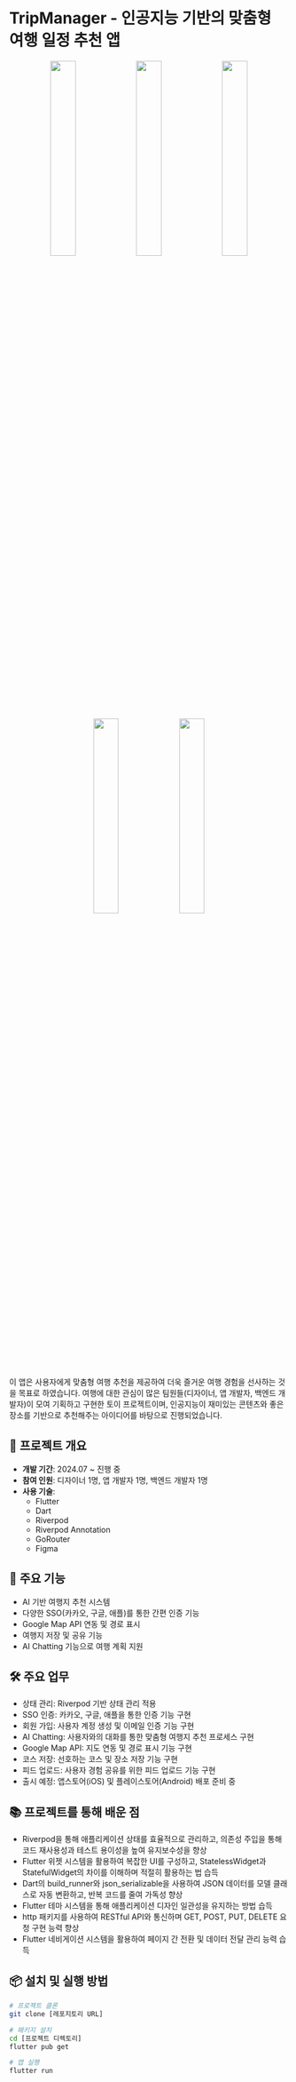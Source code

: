 # TripManager - 인공지능 기반의 맞춤형 여행 일정 추천 앱

<p align="center">
  <img src="https://github.com/user-attachments/assets/ec949740-57a6-4c6b-a9da-f3ce58bbf01e" width="30%" />
  <img src="https://github.com/user-attachments/assets/958dd20a-7c25-41a3-b37c-ede79fa1dbda" width="30%" />
  <img src="https://github.com/user-attachments/assets/4b4e467d-aec7-4242-b31b-8c5fe47ccd05" width="30%" />
</p>

<p align="center">
  <img src="https://github.com/user-attachments/assets/c08db73d-1bc4-436d-a426-15bbcdd8745e" width="30%" />
  <img src="https://github.com/user-attachments/assets/f2e6466e-3f41-4c4a-b0aa-6eba64b73edd" width="30%" />
</p>


이 앱은 사용자에게 맞춤형 여행 추천을 제공하여 더욱 즐거운 여행 경험을 선사하는 것을 목표로 하였습니다. 
여행에 대한 관심이 많은 팀원들(디자이너, 앱 개발자, 백엔드 개발자)이 모여 기획하고 구현한 토이 프로젝트이며, 인공지능이 재미있는 콘텐츠와 좋은 장소를 기반으로 추천해주는 아이디어를 바탕으로 진행되었습니다.

## 📅 프로젝트 개요

- **개발 기간**: 2024.07 ~ 진행 중
- **참여 인원**: 디자이너 1명, 앱 개발자 1명, 백엔드 개발자 1명
- **사용 기술**: 
  - Flutter
  - Dart
  - Riverpod
  - Riverpod Annotation
  - GoRouter
  - Figma

## 🚀 주요 기능

- AI 기반 여행지 추천 시스템
- 다양한 SSO(카카오, 구글, 애플)를 통한 간편 인증 기능
- Google Map API 연동 및 경로 표시
- 여행지 저장 및 공유 기능
- AI Chatting 기능으로 여행 계획 지원

## 🛠️ 주요 업무

- 상태 관리: Riverpod 기반 상태 관리 적용
- SSO 인증: 카카오, 구글, 애플을 통한 인증 기능 구현
- 회원 가입: 사용자 계정 생성 및 이메일 인증 기능 구현
- AI Chatting: 사용자와의 대화를 통한 맞춤형 여행지 추천 프로세스 구현
- Google Map API: 지도 연동 및 경로 표시 기능 구현
- 코스 저장: 선호하는 코스 및 장소 저장 기능 구현
- 피드 업로드: 사용자 경험 공유를 위한 피드 업로드 기능 구현
- 출시 예정: 앱스토어(iOS) 및 플레이스토어(Android) 배포 준비 중

## 📚 프로젝트를 통해 배운 점

- Riverpod을 통해 애플리케이션 상태를 효율적으로 관리하고, 의존성 주입을 통해 코드 재사용성과 테스트 용이성을 높여 유지보수성을 향상
- Flutter 위젯 시스템을 활용하여 복잡한 UI를 구성하고, StatelessWidget과 StatefulWidget의 차이를 이해하며 적절히 활용하는 법 습득
- Dart의 build_runner와 json_serializable을 사용하여 JSON 데이터를 모델 클래스로 자동 변환하고, 반복 코드를 줄여 가독성 향상
- Flutter 테마 시스템을 통해 애플리케이션 디자인 일관성을 유지하는 방법 습득
- http 패키지를 사용하여 RESTful API와 통신하며 GET, POST, PUT, DELETE 요청 구현 능력 향상
- Flutter 네비게이션 시스템을 활용하여 페이지 간 전환 및 데이터 전달 관리 능력 습득

## 📦 설치 및 실행 방법

```bash
# 프로젝트 클론
git clone [레포지토리 URL]

# 패키지 설치
cd [프로젝트 디렉토리]
flutter pub get

# 앱 실행
flutter run

